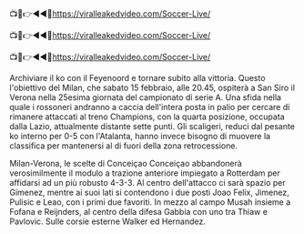 📺📱👉◄◄🔴https://viralleakedvideo.com/Soccer-Live/

📺📱👉◄◄🔴https://viralleakedvideo.com/Soccer-Live/

📺📱👉◄◄🔴https://viralleakedvideo.com/Soccer-Live/

Archiviare il ko con il Feyenoord e tornare subito alla vittoria. Questo l'obiettivo del Milan, che sabato 15 febbraio, alle 20.45, ospiterà a San Siro il Verona nella 25esima giornata del campionato di serie A. Una sfida nella quale i rossoneri andranno a caccia dell'intera posta in palio per cercare di rimanere attaccati al treno Champions, con la quarta posizione, occupata dalla Lazio, attualmente distante sette punti. Gli scaligeri, reduci dal pesante ko interno per 0-5 con l'Atalanta, hanno invece bisogno di muovere la classifica per mantenersi al di fuori della zona retrocessione.

Milan-Verona, le scelte di Conceiçao
Conceiçao abbandonerà verosimilmente il modulo a trazione anteriore impiegato a Rotterdam per affidarsi ad un più robusto 4-3-3. Al centro dell'attacco ci sarà spazio per Gimenez, mentre ai suoi lati si contendono i due posti Joao Felix, Jimenez, Pulisic e Leao, con i primi due favoriti. In mezzo al campo Musah insieme a Fofana e Reijnders, al centro della difesa Gabbia con uno tra Thiaw e Pavlovic. Sulle corsie esterne Walker ed Hernandez.




